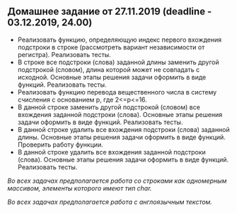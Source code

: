  ## Домашнее задание от 27.11.2019 (deadline - 03.12.2019, 24.00)

- Реализовать функцию, определяющую индекс первого вхождения подстроки в строке (рассмотреть вариант независимости от регистра). Реализовать тесты.
- В строке все подстроки (слова) заданной длины заменить другой подстрокой (словом), длина которой может не совпадать с исходной. Основные этапы решения задачи оформить в виде функций. Реализовать тесты.
- Реализовать функцию перевода вещественного числа в систему счисления с основанием p, где 2<=p<=16.
- В данной строке заменить другой подстрокой (словом) все вхождения заданной подстроки (слова). Основные этапы решения задачи оформить в виде функций. Реализовать тесты.
- В данной строке удалить все вхождения подстроки (слова) заданной длины. Основные этапы решения задачи оформить в виде функций. Проверить работу функции.
- В данной строке удалить все вхождения заданной подстроки (слова). Основные этапы решения задачи оформить в виде функций. Реализовать тесты.

*Во всех задачах предполагается работа со строками как одномерным массивом, элементы которого имеют тип char.*

*Во всех задачах предполагается работа с англоязычным текстом.*
